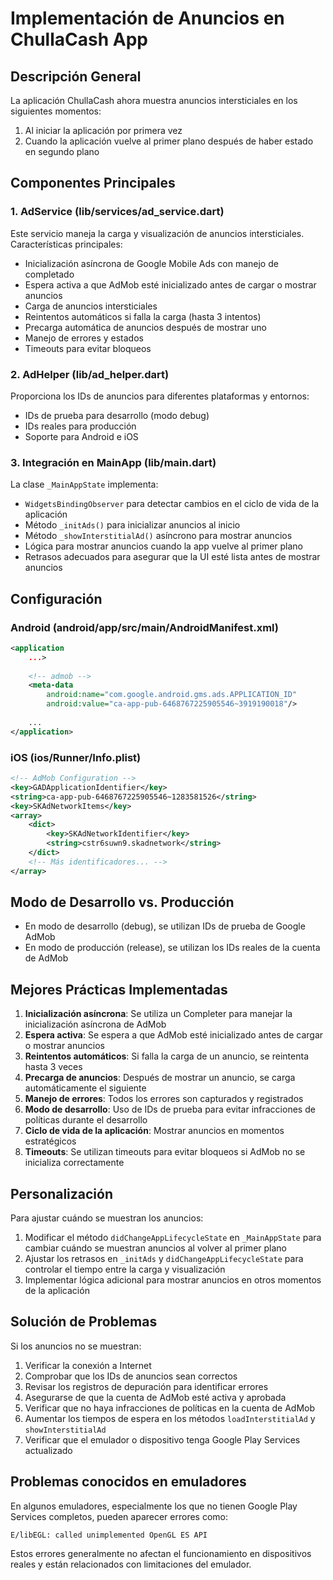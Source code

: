 # Implementación de Anuncios en ChullaCash App

## Descripción General

La aplicación ChullaCash ahora muestra anuncios intersticiales en los siguientes momentos:

1. Al iniciar la aplicación por primera vez
2. Cuando la aplicación vuelve al primer plano después de haber estado en segundo plano

## Componentes Principales

### 1. AdService (lib/services/ad_service.dart)

Este servicio maneja la carga y visualización de anuncios intersticiales. Características principales:

- Inicialización asíncrona de Google Mobile Ads con manejo de completado
- Espera activa a que AdMob esté inicializado antes de cargar o mostrar anuncios
- Carga de anuncios intersticiales
- Reintentos automáticos si falla la carga (hasta 3 intentos)
- Precarga automática de anuncios después de mostrar uno
- Manejo de errores y estados
- Timeouts para evitar bloqueos

### 2. AdHelper (lib/ad_helper.dart)

Proporciona los IDs de anuncios para diferentes plataformas y entornos:

- IDs de prueba para desarrollo (modo debug)
- IDs reales para producción
- Soporte para Android e iOS

### 3. Integración en MainApp (lib/main.dart)

La clase `_MainAppState` implementa:

- `WidgetsBindingObserver` para detectar cambios en el ciclo de vida de la aplicación
- Método `_initAds()` para inicializar anuncios al inicio
- Método `_showInterstitialAd()` asíncrono para mostrar anuncios
- Lógica para mostrar anuncios cuando la app vuelve al primer plano
- Retrasos adecuados para asegurar que la UI esté lista antes de mostrar anuncios

## Configuración

### Android (android/app/src/main/AndroidManifest.xml)

```xml
<application
    ...>
    
    <!-- admob -->
    <meta-data
        android:name="com.google.android.gms.ads.APPLICATION_ID"
        android:value="ca-app-pub-6468767225905546~3919190018"/>
        
    ...
</application>
```

### iOS (ios/Runner/Info.plist)

```xml
<!-- AdMob Configuration -->
<key>GADApplicationIdentifier</key>
<string>ca-app-pub-6468767225905546~1283581526</string>
<key>SKAdNetworkItems</key>
<array>
    <dict>
        <key>SKAdNetworkIdentifier</key>
        <string>cstr6suwn9.skadnetwork</string>
    </dict>
    <!-- Más identificadores... -->
</array>
```

## Modo de Desarrollo vs. Producción

- En modo de desarrollo (debug), se utilizan IDs de prueba de Google AdMob
- En modo de producción (release), se utilizan los IDs reales de la cuenta de AdMob

## Mejores Prácticas Implementadas

1. **Inicialización asíncrona**: Se utiliza un Completer para manejar la inicialización asíncrona de AdMob
2. **Espera activa**: Se espera a que AdMob esté inicializado antes de cargar o mostrar anuncios
3. **Reintentos automáticos**: Si falla la carga de un anuncio, se reintenta hasta 3 veces
4. **Precarga de anuncios**: Después de mostrar un anuncio, se carga automáticamente el siguiente
5. **Manejo de errores**: Todos los errores son capturados y registrados
6. **Modo de desarrollo**: Uso de IDs de prueba para evitar infracciones de políticas durante el desarrollo
7. **Ciclo de vida de la aplicación**: Mostrar anuncios en momentos estratégicos
8. **Timeouts**: Se utilizan timeouts para evitar bloqueos si AdMob no se inicializa correctamente

## Personalización

Para ajustar cuándo se muestran los anuncios:

1. Modificar el método `didChangeAppLifecycleState` en `_MainAppState` para cambiar cuándo se muestran anuncios al volver al primer plano
2. Ajustar los retrasos en `_initAds` y `didChangeAppLifecycleState` para controlar el tiempo entre la carga y visualización
3. Implementar lógica adicional para mostrar anuncios en otros momentos de la aplicación

## Solución de Problemas

Si los anuncios no se muestran:

1. Verificar la conexión a Internet
2. Comprobar que los IDs de anuncios sean correctos
3. Revisar los registros de depuración para identificar errores
4. Asegurarse de que la cuenta de AdMob esté activa y aprobada
5. Verificar que no haya infracciones de políticas en la cuenta de AdMob
6. Aumentar los tiempos de espera en los métodos `loadInterstitialAd` y `showInterstitialAd`
7. Verificar que el emulador o dispositivo tenga Google Play Services actualizado

## Problemas conocidos en emuladores

En algunos emuladores, especialmente los que no tienen Google Play Services completos, pueden aparecer errores como:

```
E/libEGL: called unimplemented OpenGL ES API
```

Estos errores generalmente no afectan el funcionamiento en dispositivos reales y están relacionados con limitaciones del emulador. 